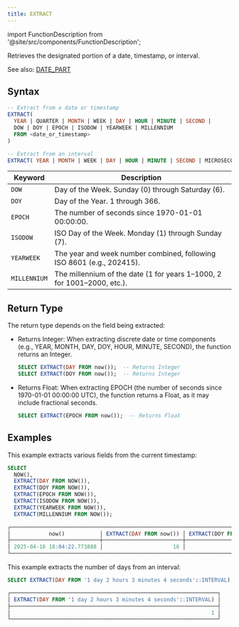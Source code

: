 ```yaml
---
title: EXTRACT
---
```


import FunctionDescription from '@site/src/components/FunctionDescription';

<FunctionDescription description="Introduced or updated: v1.2.723"/>

Retrieves the designated portion of a date, timestamp, or interval.

See also: [DATE_PART](date-part.md)

## Syntax

```sql
-- Extract from a date or timestamp
EXTRACT(
  YEAR | QUARTER | MONTH | WEEK | DAY | HOUR | MINUTE | SECOND |
  DOW | DOY | EPOCH | ISODOW | YEARWEEK | MILLENNIUM
  FROM <date_or_timestamp>
)

-- Extract from an interval
EXTRACT( YEAR | MONTH | WEEK | DAY | HOUR | MINUTE | SECOND | MICROSECOND ｜ EPOCH FROM <interval> )
```

| Keyword      | Description                                                             |
|--------------|-------------------------------------------------------------------------|
| `DOW`        | Day of the Week. Sunday (0) through Saturday (6).                       |
| `DOY`        | Day of the Year. 1 through 366.                                         |
| `EPOCH`      | The number of seconds since 1970-01-01 00:00:00.                        |
| `ISODOW`     | ISO Day of the Week. Monday (1) through Sunday (7).                     |
| `YEARWEEK`   | The year and week number combined, following ISO 8601 (e.g., 202415).   |
| `MILLENNIUM` | The millennium of the date (1 for years 1–1000, 2 for 1001–2000, etc.). |

## Return Type

The return type depends on the field being extracted:

- Returns Integer: When extracting discrete date or time components (e.g., YEAR, MONTH, DAY, DOY, HOUR, MINUTE, SECOND), the function returns an Integer.

    ```sql
    SELECT EXTRACT(DAY FROM now());  -- Returns Integer
    SELECT EXTRACT(DOY FROM now());  -- Returns Integer
    ```

- Returns Float: When extracting EPOCH (the number of seconds since 1970-01-01 00:00:00 UTC), the function returns a Float, as it may include fractional seconds.

    ```sql
    SELECT EXTRACT(EPOCH FROM now());  -- Returns Float
    ```

## Examples

This example extracts various fields from the current timestamp:

```sql
SELECT 
  NOW(), 
  EXTRACT(DAY FROM NOW()), 
  EXTRACT(DOY FROM NOW()), 
  EXTRACT(EPOCH FROM NOW()), 
  EXTRACT(ISODOW FROM NOW()), 
  EXTRACT(YEARWEEK FROM NOW()), 
  EXTRACT(MILLENNIUM FROM NOW());

┌─────────────────────────────────────────────────────────────────────────────────────────────────────────────────────────────────────────────────────────────────────────────────────────────────────────┐
│            now()           │ EXTRACT(DAY FROM now()) │ EXTRACT(DOY FROM now()) │ EXTRACT(EPOCH FROM now()) │ EXTRACT(ISODOW FROM now()) │ EXTRACT(YEARWEEK FROM now()) │ EXTRACT(MILLENNIUM FROM now()) │
├────────────────────────────┼─────────────────────────┼─────────────────────────┼───────────────────────────┼────────────────────────────┼──────────────────────────────┼────────────────────────────────┤
│ 2025-04-16 18:04:22.773888 │                      16 │                     106 │         1744826662.773888 │                          3 │                       202516 │                              3 │
└─────────────────────────────────────────────────────────────────────────────────────────────────────────────────────────────────────────────────────────────────────────────────────────────────────────┘
```

This example extracts the number of days from an interval:

```sql
SELECT EXTRACT(DAY FROM '1 day 2 hours 3 minutes 4 seconds'::INTERVAL);

┌─────────────────────────────────────────────────────────────────┐
│ EXTRACT(DAY FROM '1 day 2 hours 3 minutes 4 seconds'::INTERVAL) │
├─────────────────────────────────────────────────────────────────┤
│                                                               1 │
└─────────────────────────────────────────────────────────────────┘
```